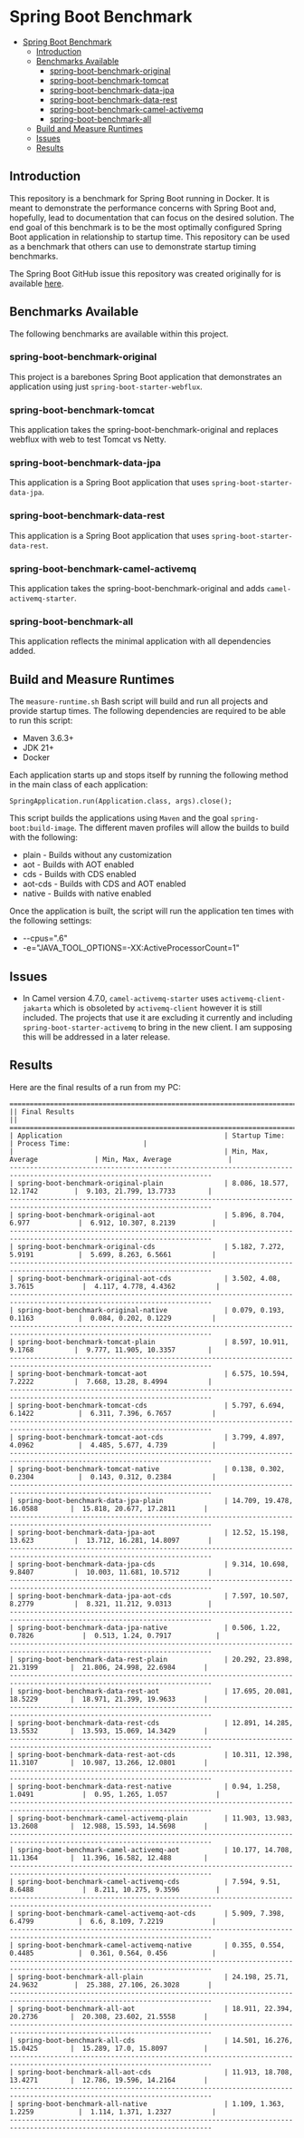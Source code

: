 # Spring Boot Benchmark

- [Spring Boot Benchmark](#spring-boot-benchmark)
  - [Introduction](#introduction)
  - [Benchmarks Available](#benchmarks-available)
    - [spring-boot-benchmark-original](#spring-boot-benchmark-original)
    - [spring-boot-benchmark-tomcat](#spring-boot-benchmark-tomcat)
    - [spring-boot-benchmark-data-jpa](#spring-boot-benchmark-data-jpa)
    - [spring-boot-benchmark-data-rest](#spring-boot-benchmark-data-rest)
    - [spring-boot-benchmark-camel-activemq](#spring-boot-benchmark-camel-activemq)
    - [spring-boot-benchmark-all](#spring-boot-benchmark-all)
  - [Build and Measure Runtimes](#build-and-measure-runtimes)
  - [Issues](#issues)
  - [Results](#results)

## Introduction

This repository is a benchmark for Spring Boot running in Docker.
It is meant to demonstrate the performance concerns with Spring Boot and, hopefully, lead to documentation that can focus on the desired solution.
The end goal of this benchmark is to be the most optimally configured Spring Boot application in relationship to startup time.
This repository can be used as a benchmark that others can use to demonstrate startup timing benchmarks.

The Spring Boot GitHub issue this repository was created originally for is available [here](https://github.com/spring-projects/spring-boot/issues/19911).

## Benchmarks Available

The following benchmarks are available within this project.

### spring-boot-benchmark-original

This project is a barebones Spring Boot application that demonstrates an application using just `spring-boot-starter-webflux`.

### spring-boot-benchmark-tomcat

This application takes the spring-boot-benchmark-original and replaces webflux with web to test Tomcat vs Netty.

### spring-boot-benchmark-data-jpa

This application is a Spring Boot application that uses `spring-boot-starter-data-jpa`.

### spring-boot-benchmark-data-rest

This application is a Spring Boot application that uses `spring-boot-starter-data-rest`.

### spring-boot-benchmark-camel-activemq

This application takes the spring-boot-benchmark-original and adds `camel-activemq-starter`.

### spring-boot-benchmark-all

This application reflects the minimal application with all dependencies added.

## Build and Measure Runtimes

The `measure-runtime.sh` Bash script will build and run all projects and provide startup times. The following dependencies are required to be able to run this script:

- Maven 3.6.3+
- JDK 21+
- Docker

Each application starts up and stops itself by running the following method in the main class of each application:

`SpringApplication.run(Application.class, args).close();`

This script builds the applications using `Maven` and the goal `spring-boot:build-image`. The different maven profiles will allow the builds to build with the following:

- plain - Builds without any customization
- aot - Builds with AOT enabled
- cds - Builds with CDS enabled
- aot-cds - Builds with CDS and AOT enabled
- native - Builds with native enabled

Once the application is built, the script will run the application ten times with the following settings:

- --cpus=".6"
- -e="JAVA_TOOL_OPTIONS=-XX:ActiveProcessorCount=1"

## Issues

- In Camel version 4.7.0, `camel-activemq-starter` uses `activemq-client-jakarta` which is obsoleted by `activemq-client` however it is still included. The projects that use it are excluding it currently and including `spring-boot-starter-activemq` to bring in the new client. I am supposing this will be addressed in a later release.

## Results

Here are the final results of a run from my PC:

```
========================================================================================================================
|| Final Results                                                                                                      ||
========================================================================================================================
| Application                                        | Startup Time:                  | Process Time:                  |
|                                                    | Min, Max, Average              | Min, Max, Average              |
------------------------------------------------------------------------------------------------------------------------
| spring-boot-benchmark-original-plain               | 8.086, 18.577, 12.1742         |  9.103, 21.799, 13.7733        |
------------------------------------------------------------------------------------------------------------------------
| spring-boot-benchmark-original-aot                 | 5.896, 8.704, 6.977            |  6.912, 10.307, 8.2139         |
------------------------------------------------------------------------------------------------------------------------
| spring-boot-benchmark-original-cds                 | 5.182, 7.272, 5.9191           |  5.699, 8.263, 6.5661          |
------------------------------------------------------------------------------------------------------------------------
| spring-boot-benchmark-original-aot-cds             | 3.502, 4.08, 3.7615            |  4.117, 4.778, 4.4362          |
------------------------------------------------------------------------------------------------------------------------
| spring-boot-benchmark-original-native              | 0.079, 0.193, 0.1163           |  0.084, 0.202, 0.1229          |
------------------------------------------------------------------------------------------------------------------------
| spring-boot-benchmark-tomcat-plain                 | 8.597, 10.911, 9.1768          |  9.777, 11.905, 10.3357        |
------------------------------------------------------------------------------------------------------------------------
| spring-boot-benchmark-tomcat-aot                   | 6.575, 10.594, 7.2222          |  7.668, 13.28, 8.4994          |
------------------------------------------------------------------------------------------------------------------------
| spring-boot-benchmark-tomcat-cds                   | 5.797, 6.694, 6.1422           |  6.311, 7.396, 6.7657          |
------------------------------------------------------------------------------------------------------------------------
| spring-boot-benchmark-tomcat-aot-cds               | 3.799, 4.897, 4.0962           |  4.485, 5.677, 4.739           |
------------------------------------------------------------------------------------------------------------------------
| spring-boot-benchmark-tomcat-native                | 0.138, 0.302, 0.2304           |  0.143, 0.312, 0.2384          |
------------------------------------------------------------------------------------------------------------------------
| spring-boot-benchmark-data-jpa-plain               | 14.709, 19.478, 16.0588        |  15.818, 20.677, 17.2811       |
------------------------------------------------------------------------------------------------------------------------
| spring-boot-benchmark-data-jpa-aot                 | 12.52, 15.198, 13.623          |  13.712, 16.281, 14.8097       |
------------------------------------------------------------------------------------------------------------------------
| spring-boot-benchmark-data-jpa-cds                 | 9.314, 10.698, 9.8407          |  10.003, 11.681, 10.5712       |
------------------------------------------------------------------------------------------------------------------------
| spring-boot-benchmark-data-jpa-aot-cds             | 7.597, 10.507, 8.2779          |  8.321, 11.212, 9.0313         |
------------------------------------------------------------------------------------------------------------------------
| spring-boot-benchmark-data-jpa-native              | 0.506, 1.22, 0.7826            |  0.513, 1.24, 0.7917           |
------------------------------------------------------------------------------------------------------------------------
| spring-boot-benchmark-data-rest-plain              | 20.292, 23.898, 21.3199        |  21.806, 24.998, 22.6984       |
------------------------------------------------------------------------------------------------------------------------
| spring-boot-benchmark-data-rest-aot                | 17.695, 20.081, 18.5229        |  18.971, 21.399, 19.9633       |
------------------------------------------------------------------------------------------------------------------------
| spring-boot-benchmark-data-rest-cds                | 12.891, 14.285, 13.5532        |  13.593, 15.069, 14.3429       |
------------------------------------------------------------------------------------------------------------------------
| spring-boot-benchmark-data-rest-aot-cds            | 10.311, 12.398, 11.3107        |  10.987, 13.266, 12.0801       |
------------------------------------------------------------------------------------------------------------------------
| spring-boot-benchmark-data-rest-native             | 0.94, 1.258, 1.0491            |  0.95, 1.265, 1.057            |
------------------------------------------------------------------------------------------------------------------------
| spring-boot-benchmark-camel-activemq-plain         | 11.903, 13.983, 13.2608        |  12.988, 15.593, 14.5698       |
------------------------------------------------------------------------------------------------------------------------
| spring-boot-benchmark-camel-activemq-aot           | 10.177, 14.708, 11.1364        |  11.396, 16.582, 12.488        |
------------------------------------------------------------------------------------------------------------------------
| spring-boot-benchmark-camel-activemq-cds           | 7.594, 9.51, 8.6488            |  8.211, 10.275, 9.3596         |
------------------------------------------------------------------------------------------------------------------------
| spring-boot-benchmark-camel-activemq-aot-cds       | 5.909, 7.398, 6.4799           |  6.6, 8.109, 7.2219            |
------------------------------------------------------------------------------------------------------------------------
| spring-boot-benchmark-camel-activemq-native        | 0.355, 0.554, 0.4485           |  0.361, 0.564, 0.456           |
------------------------------------------------------------------------------------------------------------------------
| spring-boot-benchmark-all-plain                    | 24.198, 25.71, 24.9632         |  25.388, 27.106, 26.3028       |
------------------------------------------------------------------------------------------------------------------------
| spring-boot-benchmark-all-aot                      | 18.911, 22.394, 20.2736        |  20.308, 23.602, 21.5558       |
------------------------------------------------------------------------------------------------------------------------
| spring-boot-benchmark-all-cds                      | 14.501, 16.276, 15.0425        |  15.289, 17.0, 15.8097         |
------------------------------------------------------------------------------------------------------------------------
| spring-boot-benchmark-all-aot-cds                  | 11.913, 18.708, 13.4271        |  12.786, 19.596, 14.2164       |
------------------------------------------------------------------------------------------------------------------------
| spring-boot-benchmark-all-native                   | 1.109, 1.363, 1.2259           |  1.114, 1.371, 1.2327          |
------------------------------------------------------------------------------------------------------------------------
```
